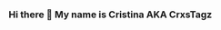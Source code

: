 ### Hi there 👋 My name is Cristina AKA CrxsTagz

<!--
**CrxsTagz/CrxsTagz** is a ✨ _special_ ✨ repository because its `README.md` (this file) appears on your GitHub profile.

I'm a Telematic Engineer Student trying to survive :laugh:

- 🔭 I’m currently working on getting ahead of my game
- 🌱 I’m currently learning everything youtube can teach me 
- 👯 I’m looking to collaborate on projects that may teach me something for the future
- 🤔 I’m looking for help with my coding skills
- 📫 How to reach me: You can follow me on Instagram @cristavarezz
- 😄 Pronouns: She/Her
- ⚡ Fun fact: Learning slow but getting it right
-->
